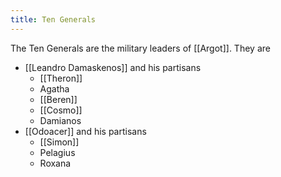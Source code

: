 ```yaml
---
title: Ten Generals
---
```


The Ten Generals are the military leaders of [[Argot]]. They are 

- [[Leandro Damaskenos]] and his partisans
   - [[Theron]]
   - Agatha
   - [[Beren]]
   - [[Cosmo]]
   - Damianos
- [[Odoacer]] and his partisans
   - [[Simon]]
   - Pelagius
   - Roxana